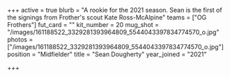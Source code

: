 +++
active = true
blurb = "A rookie for the 2021 season. Sean is the first of the signings from Frother's scout Kate Ross-McAlpine"
teams = ["OG Frothers"]
fut_card = ""
kit_number = 20
mug_shot = "/images/161188522_3329281393964809_5544043397834774570_o.jpg"
photos = ["/images/161188522_3329281393964809_5544043397834774570_o.jpg"]
position = "Midfielder"
title = "Sean Dougherty"
year_joined = "2021"

+++

